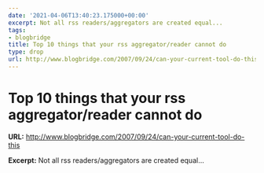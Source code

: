 ```yaml
---
date: '2021-04-06T13:40:23.175000+00:00'
excerpt: Not all rss readers/aggregators are created equal...
tags:
- blogbridge
title: Top 10 things that your rss aggregator/reader cannot do
type: drop
url: http://www.blogbridge.com/2007/09/24/can-your-current-tool-do-this
---
```


# Top 10 things that your rss aggregator/reader cannot do

**URL:** http://www.blogbridge.com/2007/09/24/can-your-current-tool-do-this

**Excerpt:** Not all rss readers/aggregators are created equal...
